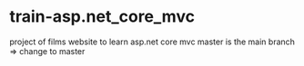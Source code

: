 # train-asp.net_core_mvc
project of films website to learn asp.net core mvc 
master is the main branch => change to master
